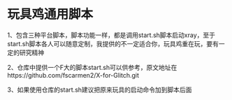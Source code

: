 # 玩具鸡通用脚本


1、包含三种平台脚本，脚本功能一样，都是调用start.sh脚本启动xray，至于start.sh脚本各人可以随意定制，我提供的不一定适合你，玩具鸡重在玩，要有一定的研究精神

2、仓库中提供一个F大的脚本start.sh可以供参考，原文地址在https://github.com/fscarmen2/X-for-Glitch.git

3、如果使用仓库的start.sh建议把原来玩具的启动命令加到脚本后面
